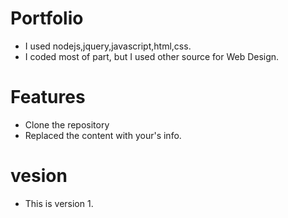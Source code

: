 # Portfolio
- I used nodejs,jquery,javascript,html,css.
- I coded most of part, but I used other source for Web Design.

# Features
- Clone the repository
- Replaced the content with your's info.

# vesion
- This is version 1.